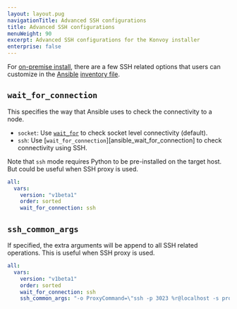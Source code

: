 ```yaml
---
layout: layout.pug
navigationTitle: Advanced SSH configurations
title: Advanced SSH configurations
menuWeight: 90
excerpt: Advanced SSH configurations for the Konvoy installer
enterprise: false
---
```


<!-- markdownlint-disable MD004 MD007 MD025 MD030 -->

For [on-premise install][install_onprem], there are a few SSH related options that users can customize in the [Ansible][ansible] [inventory file][ansible_inventory].

## `wait_for_connection`

This specifies the way that Ansible uses to check the connectivity to a node.

* `socket`: Use [`wait_for`][ansible_wait_for] to check socket level connectivity (default).
* `ssh`: Use [`wait_for_connection`][ansible_wait_for_connection] to check connectivity using SSH.

Note that `ssh` mode requires Python to be pre-installed on the target host.
But could be useful when SSH proxy is used.

```yaml
all:
  vars:
    version: "v1beta1"
    order: sorted
    wait_for_connection: ssh
```

## `ssh_common_args`

If specified, the extra arguments will be append to all SSH related operations.
This is useful when SSH proxy is used.

```yaml
all:
  vars:
    version: "v1beta1"
    order: sorted
    wait_for_connection: ssh
    ssh_common_args: "-o ProxyCommand=\"ssh -p 3023 %r@localhost -s proxy:%h:%p\""
```

[install_onprem]: ../install-onprem/
[ansible]: https://www.ansible.com
[ansible_inventory]: https://docs.ansible.com/ansible/latest/user_guide/intro_inventory.html
[ansible_wait_for]: https://docs.ansible.com/ansible/latest/modules/wait_for_module.html
